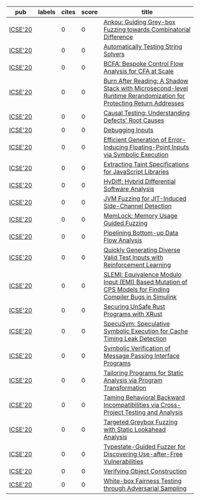 # 

|pub|labels|cites|score|title|
|---|------|-----|-----|-----|
|[ICSE'20](https://dblp.org/db/conf/icse/icse2020.html)|[](.md)|0|0|[Ankou: Guiding Grey-box Fuzzing towards Combinatorial Difference](https://scholar.google.com/scholar?q=Ankou%3A+Guiding+Grey-box+Fuzzing+towards+Combinatorial+Difference)|
|[ICSE'20](https://dblp.org/db/conf/icse/icse2020.html)|[](.md)|0|0|[Automatically Testing String Solvers](https://scholar.google.com/scholar?q=Automatically+Testing+String+Solvers)|
|[ICSE'20](https://dblp.org/db/conf/icse/icse2020.html)|[](.md)|0|0|[BCFA: Bespoke Control Flow Analysis for CFA at Scale](https://scholar.google.com/scholar?q=BCFA%3A+Bespoke+Control+Flow+Analysis+for+CFA+at+Scale)|
|[ICSE'20](https://dblp.org/db/conf/icse/icse2020.html)|[](.md)|0|0|[Burn After Reading: A Shadow Stack with Microsecond-level Runtime Rerandomization for Protecting Return Addresses](https://scholar.google.com/scholar?q=Burn+After+Reading%3A+A+Shadow+Stack+with+Microsecond-level+Runtime+Rerandomization+for+Protecting+Return+Addresses)|
|[ICSE'20](https://dblp.org/db/conf/icse/icse2020.html)|[](.md)|0|0|[Causal Testing: Understanding Defects' Root Causes](https://scholar.google.com/scholar?q=Causal+Testing%3A+Understanding+Defects%27+Root+Causes)|
|[ICSE'20](https://dblp.org/db/conf/icse/icse2020.html)|[](.md)|0|0|[Debugging Inputs](https://scholar.google.com/scholar?q=Debugging+Inputs)|
|[ICSE'20](https://dblp.org/db/conf/icse/icse2020.html)|[](.md)|0|0|[Efficient Generation of Error-Inducing Floating-Point Inputs via Symbolic Execution](https://scholar.google.com/scholar?q=Efficient+Generation+of+Error-Inducing+Floating-Point+Inputs+via+Symbolic+Execution)|
|[ICSE'20](https://dblp.org/db/conf/icse/icse2020.html)|[](.md)|0|0|[Extracting Taint Specifications for JavaScript Libraries](https://scholar.google.com/scholar?q=Extracting+Taint+Specifications+for+JavaScript+Libraries)|
|[ICSE'20](https://dblp.org/db/conf/icse/icse2020.html)|[](.md)|0|0|[HyDiff: Hybrid Differential Software Analysis](https://scholar.google.com/scholar?q=HyDiff%3A+Hybrid+Differential+Software+Analysis)|
|[ICSE'20](https://dblp.org/db/conf/icse/icse2020.html)|[](.md)|0|0|[JVM Fuzzing for JIT-Induced Side-Channel Detection](https://scholar.google.com/scholar?q=JVM+Fuzzing+for+JIT-Induced+Side-Channel+Detection)|
|[ICSE'20](https://dblp.org/db/conf/icse/icse2020.html)|[](.md)|0|0|[MemLock: Memory Usage Guided Fuzzing](https://scholar.google.com/scholar?q=MemLock%3A+Memory+Usage+Guided+Fuzzing)|
|[ICSE'20](https://dblp.org/db/conf/icse/icse2020.html)|[](.md)|0|0|[Pipelining Bottom-up Data Flow Analysis](https://scholar.google.com/scholar?q=Pipelining+Bottom-up+Data+Flow+Analysis)|
|[ICSE'20](https://dblp.org/db/conf/icse/icse2020.html)|[](.md)|0|0|[Quickly Generating Diverse Valid Test Inputs with Reinforcement Learning](https://scholar.google.com/scholar?q=Quickly+Generating+Diverse+Valid+Test+Inputs+with+Reinforcement+Learning)|
|[ICSE'20](https://dblp.org/db/conf/icse/icse2020.html)|[](.md)|0|0|[SLEMI: Equivalence Modulo Input (EMI) Based Mutation of CPS Models for Finding Compiler Bugs in Simulink](https://scholar.google.com/scholar?q=SLEMI%3A+Equivalence+Modulo+Input+%28EMI%29+Based+Mutation+of+CPS+Models+for+Finding+Compiler+Bugs+in+Simulink)|
|[ICSE'20](https://dblp.org/db/conf/icse/icse2020.html)|[](.md)|0|0|[Securing UnSafe Rust Programs with XRust](https://scholar.google.com/scholar?q=Securing+UnSafe+Rust+Programs+with+XRust)|
|[ICSE'20](https://dblp.org/db/conf/icse/icse2020.html)|[](.md)|0|0|[SpecuSym: Speculative Symbolic Execution for Cache Timing Leak Detection](https://scholar.google.com/scholar?q=SpecuSym%3A+Speculative+Symbolic+Execution+for+Cache+Timing+Leak+Detection)|
|[ICSE'20](https://dblp.org/db/conf/icse/icse2020.html)|[](.md)|0|0|[Symbolic Verification of Message Passing Interface Programs](https://scholar.google.com/scholar?q=Symbolic+Verification+of+Message+Passing+Interface+Programs)|
|[ICSE'20](https://dblp.org/db/conf/icse/icse2020.html)|[](.md)|0|0|[Tailoring Programs for Static Analysis via Program Transformation](https://scholar.google.com/scholar?q=Tailoring+Programs+for+Static+Analysis+via+Program+Transformation)|
|[ICSE'20](https://dblp.org/db/conf/icse/icse2020.html)|[](.md)|0|0|[Taming Behavioral Backward Incompatibilities via Cross-Project Testing and Analysis](https://scholar.google.com/scholar?q=Taming+Behavioral+Backward+Incompatibilities+via+Cross-Project+Testing+and+Analysis)|
|[ICSE'20](https://dblp.org/db/conf/icse/icse2020.html)|[](.md)|0|0|[Targeted Greybox Fuzzing with Static Lookahead Analysis](https://scholar.google.com/scholar?q=Targeted+Greybox+Fuzzing+with+Static+Lookahead+Analysis)|
|[ICSE'20](https://dblp.org/db/conf/icse/icse2020.html)|[](.md)|0|0|[Typestate-Guided Fuzzer for Discovering Use-after-Free Vulnerabilities](https://scholar.google.com/scholar?q=Typestate-Guided+Fuzzer+for+Discovering+Use-after-Free+Vulnerabilities)|
|[ICSE'20](https://dblp.org/db/conf/icse/icse2020.html)|[](.md)|0|0|[Verifying Object Construction](https://scholar.google.com/scholar?q=Verifying+Object+Construction)|
|[ICSE'20](https://dblp.org/db/conf/icse/icse2020.html)|[](.md)|0|0|[White-box Fairness Testing through Adversarial Sampling](https://scholar.google.com/scholar?q=White-box+Fairness+Testing+through+Adversarial+Sampling)|
